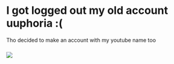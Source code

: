 # I got logged out my old account uuphoria :(
Tho decided to make an account with my youtube name too

###

<div align="left">
  <img src="https://cdn.jsdelivr.net/gh/devicons/devicon/icons/rust/rust-plain.svg" 
